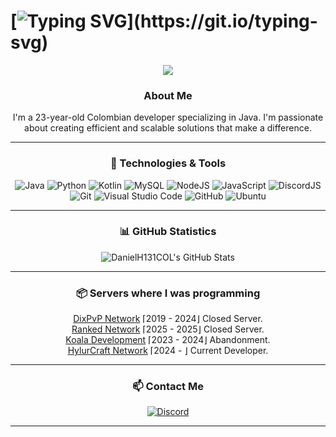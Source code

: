 # [![Typing SVG](https://readme-typing-svg.herokuapp.com/?color=ffffff&size=35&center=true&vCenter=true&width=1000&lines=Hello,+my+name+is+DanielH131COL;I'm+23+years+old.;)](https://git.io/typing-svg)
<div align="center">

<p align="center">
  <a href="https://github.com/DanielH131COL">
    <img src="https://komarev.com/ghpvc/?username=DanielH131COL&color=red">
  </a>
</p>

### About Me
I'm a 23-year-old Colombian developer specializing in Java. I'm passionate about creating efficient and scalable solutions that make a difference.

---
### 🚀 Technologies & Tools

![Java](https://img.shields.io/badge/java-%23ED8B00.svg?style=for-the-badge&logo=openjdk&logoColor=white) ![Python](https://img.shields.io/badge/python-%2314354C.svg?style=for-the-badge&logo=python&logoColor=white) ![Kotlin](https://img.shields.io/badge/kotlin-%237F52FF.svg?style=for-the-badge&logo=kotlin&logoColor=white) ![MySQL](https://img.shields.io/badge/mysql-%2300f.svg?style=for-the-badge&logo=mysql&logoColor=white) ![NodeJS](https://img.shields.io/badge/node.js-%2343853D.svg?style=for-the-badge&logo=node.js&logoColor=white) ![JavaScript](https://img.shields.io/badge/javascript-%23323330.svg?style=for-the-badge&logo=javascript&logoColor=%23F7DF1E) ![DiscordJS](https://img.shields.io/badge/discord.js-%232C3454.svg?style=for-the-badge&logo=Discord&logoColor=Blue) ![Git](https://img.shields.io/badge/git-%23F05033.svg?style=for-the-badge&logo=git&logoColor=white) ![Visual Studio Code](https://img.shields.io/badge/VisualStudioCode-0078d7.svg?style=for-the-badge&logo=visual-studio-code&logoColor=white) ![GitHub](https://img.shields.io/badge/github-%23121011.svg?style=for-the-badge&logo=github&logoColor=white) ![Ubuntu](https://img.shields.io/badge/Ubuntu-E95420?style=for-the-badge&logo=ubuntu&logoColor=white)

---

### 📊 GitHub Statistics
![DanielH131COL's GitHub Stats](https://github-readme-stats.vercel.app/api?username=DanielH131COL&show_icons=true&theme=radical&count_private=true&include_all_commits=true)

---

<div style="text-align: center;">
  <h3>📦 Servers where I was programming</h3>
  <ul style="list-style: none; padding: 0;">
    <li><a href="https://discord.gg/DixPvPNetwork" target="_blank">DixPvP Network</a> ⌈2019 - 2024⌋ Closed Server.</li>
    <li><a href="https://discord.gg/rankedrip" target="_blank">Ranked Network</a> ⌈2025 - 2025⌋ Closed Server.</li>
    <li><a href="https://discord.gg/koaladevelopment" target="_blank">Koala Development</a> ⌈2023 - 2024⌋ Abandonment.</li>
    <li><a href="https://discord.gg/WHp6F6Kqa4" target="_blank">HylurCraft Network</a> ⌈2024 - ⌋ Current Developer.</li>
  </ul>
</div>

---

### 📫 Contact Me
<div>
  <a href="https://discord.gg/WHp6F6Kqa4"><img src="https://img.shields.io/badge/danielh131col2-%237289DA.svg?style=for-the-badge&logo=discord&logoColor=white" alt="Discord"></a>
</div>
</div>

---

